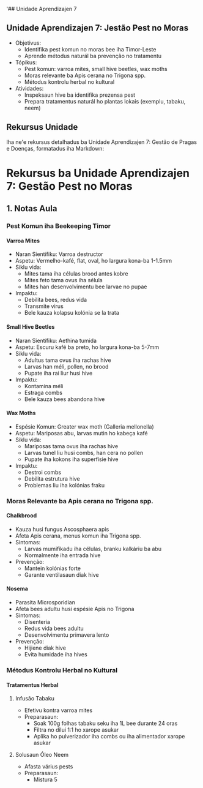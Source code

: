 '## Unidade Aprendizajen 7

## Unidade Aprendizajen 7: Jestão Pest no Moras
- Objetivus:
  * Identifika pest komun no moras bee iha Timor-Leste
  * Aprende métodus naturál ba prevenção no tratamentu
- Tópikus:
  * Pest komun: varroa mites, small hive beetles, wax moths
  * Moras relevante ba Apis cerana no Trigona spp.
  * Métodus kontrolu herbal no kultural
- Atividades:
  * Inspeksaun hive ba identifika prezensa pest
  * Prepara tratamentus naturál ho plantas lokais (exemplu, tabaku, neem)

## Rekursus Unidade

Iha ne'e rekursus detalhadus ba Unidade Aprendizajen 7: Gestão de Pragas e Doenças, formatadus iha Markdown:

# Rekursus ba Unidade Aprendizajen 7: Gestão Pest no Moras

## 1. Notas Aula

### Pest Komun iha Beekeeping Timor

#### Varroa Mites
- Naran Sientífiku: Varroa destructor
- Aspetu: Vermelho-kafé, flat, oval, ho largura kona-ba 1-1.5mm
- Siklu vida:
  * Mites tama iha células brood antes kobre
  * Mites feto tama ovus iha sélula
  * Mites han desenvolvimentu bee larvae no pupae
- Impaktu:
  * Debilita bees, redus vida
  * Transmite virus
  * Bele kauza kolapsu kolónia se la trata

#### Small Hive Beetles
- Naran Sientífiku: Aethina tumida
- Aspetu: Escuru kafé ba preto, ho largura kona-ba 5-7mm
- Siklu vida:
  * Adultus tama ovus iha rachas hive
  * Larvas han méli, pollen, no brood
  * Pupate iha rai liur husi hive
- Impaktu:
  * Kontamina méli
  * Estraga combs
  * Bele kauza bees abandona hive

#### Wax Moths
- Espésie Komun: Greater wax moth (Galleria mellonella)
- Aspetu: Mariposas abu, larvas mutin ho kabeça kafé
- Siklu vida:
  * Mariposas tama ovus iha rachas hive
  * Larvas tunel liu husi combs, han cera no pollen
  * Pupate iha kokons iha superfísie hive
- Impaktu:
  * Destroi combs
  * Debilita estrutura hive
  * Problemas liu iha kolónias fraku

### Moras Relevante ba Apis cerana no Trigona spp.

#### Chalkbrood
- Kauza husi fungus Ascosphaera apis
- Afeta Apis cerana, menus komun iha Trigona spp.
- Sintomas:
  * Larvas mumifikadu iha células, branku kalkáriu ba abu
  * Normalmente iha entrada hive
- Prevenção:
  * Mantein kolónias forte
  * Garante ventilasaun diak hive

#### Nosema
- Parasita Microsporidian
- Afeta bees adultu husi espésie Apis no Trigona
- Sintomas:
  * Disenteria
  * Redus vida bees adultu
  * Desenvolvimentu primavera lento
- Prevenção:
  * Hijiene diak hive
  * Evita humidade iha hives

### Métodus Kontrolu Herbal no Kultural

#### Tratamentus Herbal
1. Infusão Tabaku
   - Efetivu kontra varroa mites
   - Preparasaun:
     * Soak 100g folhas tabaku seku iha 1L bee durante 24 oras
     * Filtra no dilui 1:1 ho xarope asukar
     * Aplika ho pulverizador iha combs ou iha alimentador xarope asukar

2. Solusaun Óleo Neem
   - Afasta várius pests
   - Preparasaun:
     * Mistura 5